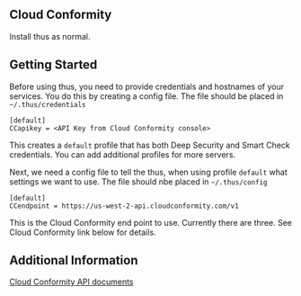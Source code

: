 ## Cloud Conformity

Install thus as normal. 

## Getting Started

Before using thus, you need to provide credentials and hostnames of your services.
You do this by creating a config file. The file should be placed in `~/.thus/credentials`

    [default]
    CCapikey = <API Key from Cloud Conformity console>
    
This creates a ``default`` profile that has both Deep Security and Smart Check credentials. You can add additional 
profiles for more servers. 

 Next, we need a config file to tell the thus, when using profile `default` what settings we want to use. 
 The file should nbe placed in `~/.thus/config`    
 
    [default]
    CCendpoint = https://us-west-2-api.cloudconformity.com/v1
    
 This is the Cloud Conformity end point to use. Currently there are three. See Cloud Conformity link below for details. 
 
 ## Additional Information
 [Cloud Conformity API documents](https://github.com/cloudconformity/documentation-api)
 